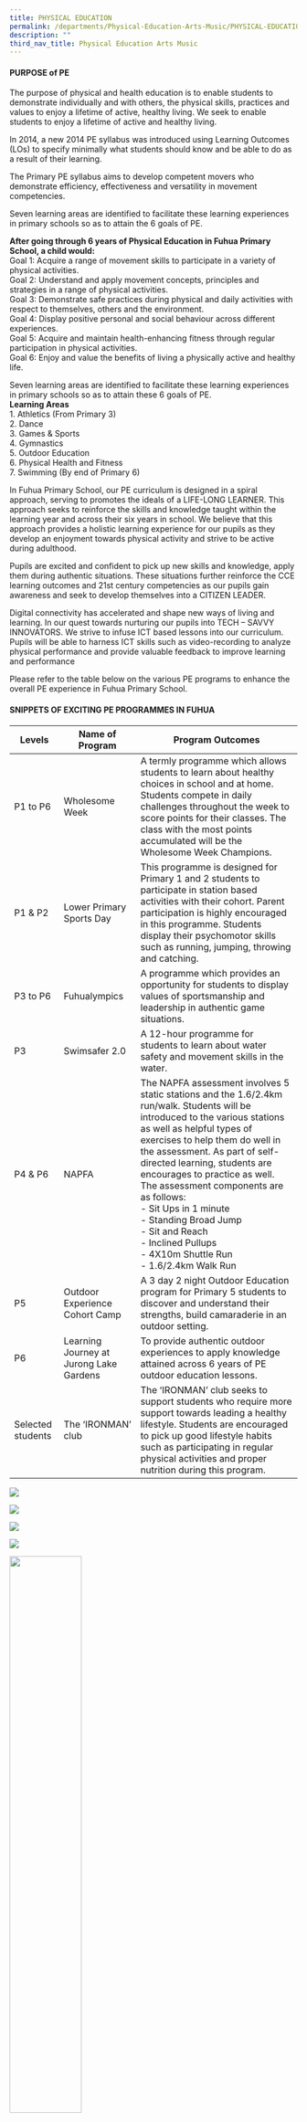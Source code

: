 ```yaml
---
title: PHYSICAL EDUCATION
permalink: /departments/Physical-Education-Arts-Music/PHYSICAL-EDUCATION/
description: ""
third_nav_title: Physical Education Arts Music
---
```

#### **PURPOSE of PE**

The purpose of physical and health education is to enable students to demonstrate individually and with others, the physical skills, practices and values to enjoy a lifetime of active, healthy living.&nbsp;We seek to enable students to enjoy a lifetime of active and healthy living.

In 2014, a new 2014 PE syllabus was introduced using Learning Outcomes (LOs) to specify minimally what students should know and be able to do as a result of their learning.

The Primary PE syllabus aims to develop competent movers who demonstrate efficiency, effectiveness and versatility in movement competencies.

Seven learning areas are identified to facilitate these learning experiences in primary schools so as to attain the 6 goals of PE.

**After going through 6 years of Physical Education in Fuhua Primary School, a child would:**
<br>Goal 1: Acquire a range of movement skills to participate in a variety of physical activities. 
<br>Goal 2: Understand and apply movement concepts, principles and strategies in a range of physical activities. 
<br>Goal 3: Demonstrate safe practices during physical and daily activities with respect to themselves, others and the environment. 
<br>Goal 4: Display positive personal and social behaviour across different experiences. 
<br>Goal 5: Acquire and maintain health-enhancing fitness through regular participation in physical activities. 
<br>Goal 6: Enjoy and value the benefits of living a physically active and healthy life.

Seven learning areas are identified to facilitate these learning experiences in primary schools so as to attain these 6 goals of PE. 
<br>**Learning Areas**
<br>1. Athletics (From Primary 3)
<br>2. Dance
<br>3. Games &amp; Sports
<br>4. Gymnastics
<br>5. Outdoor Education
<br>6. Physical Health and Fitness
<br>7. Swimming (By end of Primary 6)


In Fuhua Primary School, our PE curriculum is designed in a spiral approach, serving to promotes the ideals of a LIFE-LONG LEARNER. This approach seeks to reinforce the skills and knowledge taught within the learning year and across their six years in school. We believe that this approach provides a holistic learning experience for our pupils as they develop an enjoyment towards physical activity and strive to be active during adulthood.

Pupils are excited and confident to pick up new skills and knowledge, apply them during authentic situations. These situations further reinforce the CCE learning outcomes and 21st century competencies as our pupils gain awareness and seek to develop themselves into a CITIZEN LEADER.

Digital connectivity has accelerated and shape new ways of living and learning. In our quest towards nurturing our pupils into TECH – SAVVY INNOVATORS. We strive to infuse ICT based lessons into our curriculum. Pupils will be able to harness ICT skills such as video-recording to analyze physical performance and provide valuable feedback to improve learning and performance

Please refer to the table below on the various PE programs to enhance the overall PE experience in Fuhua Primary School. 


#### **SNIPPETS OF EXCITING PE PROGRAMMES IN FUHUA**



| Levels |Name of Program  |Program Outcomes  |
| -------- | -------- | -------- |
|P1 to P6      |Wholesome Week |          A termly programme which allows students to learn about healthy choices in school and at home. Students compete in daily challenges throughout the week to score points for their classes. The class with the most points accumulated will be the Wholesome Week Champions. 
|  P1 &amp; P2     | Lower Primary Sports Day   | This programme is designed for Primary 1 and 2 students to participate in station based activities with their cohort. Parent participation is highly encouraged in this programme. Students display their psychomotor skills such as running, jumping, throwing and catching.  
| P3 to P6    |Fuhualympics      | A programme which provides an opportunity for students to display values of sportsmanship and leadership in authentic game situations.  |
| P3    |Swimsafer 2.0       |A 12-hour programme for students to learn about water safety and movement skills in the water.
| P4 &amp; P6    | NAPFA      |The NAPFA assessment involves 5 static stations and the 1.6/2.4km run/walk. Students will be introduced to the various stations as well as helpful types of exercises to help them do well in the assessment. As part of self-directed learning, students are encourages to practice as well. The assessment components are as follows: <br>- Sit Ups in 1 minute <br>- Standing Broad Jump <br>- Sit and Reach <br>- Inclined Pullups <br>- 4X10m Shuttle Run <br>- 1.6/2.4km Walk Run
| P5    |  Outdoor Experience Cohort Camp    | A 3 day 2 night Outdoor Education program for Primary 5 students to discover and understand their strengths, build camaraderie in an outdoor setting.     |
| P6     | Learning Journey at Jurong Lake Gardens   | To provide authentic outdoor experiences to apply knowledge attained across 6 years of PE outdoor education lessons.     |
| Selected students    | The ‘IRONMAN’ club     | The ‘IRONMAN’ club seeks to support students who require more support towards leading a healthy lifestyle. Students are encouraged to pick up good lifestyle habits such as participating in regular physical activities and proper nutrition during this program.   |




![](/images/Fuhua%20Experience/Teaching%20and%20Learning%20@%20Fuhua/Departments/PE1.jpg)

![](/images/Fuhua%20Experience/Teaching%20and%20Learning%20@%20Fuhua/Departments/PE3.jpg)

![](/images/Fuhua%20Experience/Teaching%20and%20Learning%20@%20Fuhua/Departments/PE2.jpg)

![](/images/Fuhua%20Experience/Teaching%20and%20Learning%20@%20Fuhua/Departments/Physical%20Education%20Arts%20Music/PHYSICAL%20EDUCATION/P1.png)

<img style="width:50%;height:50%" src="/images/Fuhua%20Experience/Teaching%20and%20Learning%20@%20Fuhua/Departments/Physical%20Education%20Arts%20Music/PHYSICAL%20EDUCATION/P2.png">